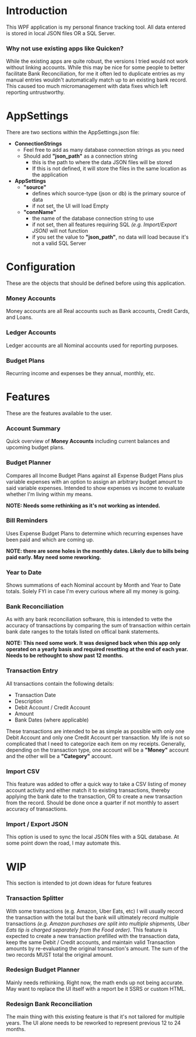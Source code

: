 
# Introduction

This WPF application is my personal finance tracking tool.  All data entered is stored in local JSON files OR a SQL Server. 

### Why not use existing apps like Quicken?

While the existing apps are quite robust, the versions I tried would not work without linking accounts.  While this may be nice for some people to better facilitate Bank Reconciliation, for me it often led to duplicate entries as my manual entries wouldn't automatically match up to an existing bank record.  This caused too much micromanagement with data fixes which left reporting untrustworthy.


# AppSettings

There are two sections within the AppSettings.json file:
- **ConnectionStrings**
    - Feel free to add as many database connection strings as you need
	- Should add **"json_path"** as a connection string
	    - this is the path to where the data JSON files will be stored
		- If this is not defined, it will store the files in the same location as the application
- **AppSettings**
    - **"source"**
	    - defines which source-type (json or db) is the primary source of data
		- if not set, the UI will load Empty
	- **"connName"**
	    - the name of the database connection string to use
		- if not set, then all features requiring SQL _(e.g. Import/Export JSON)_ will not function
		- if you set the value to **"json_path"**, no data will load because it's not a valid SQL Server


# Configuration

These are the objects that should be defined before using this application.

### Money Accounts

Money accounts are all Real accounts such as Bank accounts, Credit Cards, and Loans.

### Ledger Accounts

Ledger accounts are all Nominal accounts used for reporting purposes.  

### Budget Plans

Recurring income and expenses be they annual, monthly, etc.


# Features

These are the features available to the user.

### Account Summary

Quick overview of **Money Accounts** including current balances and upcoming budget plans.


### Budget Planner

Compares all Income Budget Plans against all Expense Budget Plans plus variable expenses with an option to assign an arbitrary budget amount to said variable expenses.
Intended to show expenses vs income to evaluate whether I'm living within my means.

**NOTE: Needs some rethinking as it's not working as intended.**


### Bill Reminders

Uses Expense Budget Plans to determine which recurring expenses have been paid and which are coming up.

**NOTE: there are some holes in the monthly dates.  Likely due to bills being paid early.  May need some reworking.**


### Year to Date

Shows summations of each Nominal account by Month and Year to Date totals.  Solely FYI in case I'm every curious where all my money is going.


### Bank Reconciliation

As with any bank reconciliation software, this is intended to vette the accuracy of transactions by comparing the sum of transaction within certain bank date ranges to the totals listed on offical bank statements.  

**NOTE: This need some work.  It was designed back when this app only operated on a yearly basis and required resetting at the end of each year.  Needs to be rethought to show past 12 months.**

### Transaction Entry

All transactions contain the following details:
- Transaction Date
- Description
- Debit Account / Credit Account
- Amount
- Bank Dates (where applicable)

These transactions are intended to be as simple as possible with only one Debit Account and only one Credit Account per transaction.  My life is not so complicated that I need to categorize each item on my receipts.  Generally, depending on the transaction type, one account will be a **"Money"** account and the other will be a **"Category"** account.  

### Import CSV

This feature was added to offer a quick way to take a CSV listing of money account activity and either match it to existing transactions, thereby applying the bank date to the transaction, OR to create a new transaction from the record.  Should be done once a quarter if not monthly to assert accuracy of transactions.

### Import / Export JSON

This option is used to sync the local JSON files with a SQL database.  At some point down the road, I may automate this.


# WIP

This section is intended to jot down ideas for future features

### Transaction Splitter

With some transactions (e.g. Amazon, Uber Eats, etc) I will usually record the transaction with the total but the bank will ultimately record multiple transactions _(e.g. Amazon purchases are split into multiple shipments, Uber Eats tip is charged separately from the Food order)_.
This feature is expected to create a new transaction prefilled with the transaction data, keep the same Debit / Credit accounts, and maintain valid Transaction amounts by re-evaluating the original transaction's amount.  The sum of the two records MUST total the original amount.

### Redesign Budget Planner

Mainly needs rethinking.  Right now, the math ends up not being accurate.  May want to replace the UI itself with a report be it SSRS or custom HTML.  

### Redesign Bank Reconciliation

The main thing with this existing feature is that it's not tailored for multiple years.  The UI alone needs to be reworked to represent previous 12 to 24 months.


